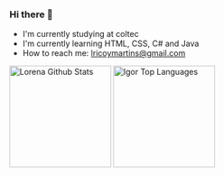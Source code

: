 ### Hi there 👋
- I'm currently studying at coltec
- I'm currently learning HTML, CSS, C# and Java
- How to reach me: lricoymartins@gmail.com

[<a href="https://github.com/lorenaricoy"><img alt="Lorena Github Stats" height="180em" src="https://github-readme-stats.vercel.app/api?username=lorenaricoy&show_icons=true&count_private=true&theme=react&hide_border=true&bg_color=0D1115" /></a> <a href="https://github.com/lorenaricoy"><img alt="Igor Top Languages" height="180em" src="https://github-readme-stats.vercel.app/api/top-langs/?username=lorenaricoy&langs_count=8&count_private=true&layout=compact&theme=react&hide_border=true&bg_color=0D1115" />
</a>](url)

<!--
**lorenaricoy/lorenaricoy** is a ✨ _special_ ✨ repository because its `README.md` (this file) appears on your GitHub profile.

Here are some ideas to get you started:

- 🔭 I’m currently working on ...
- 🌱 I’m currently learning ...
- 👯 I’m looking to collaborate on ...
- 🤔 I’m looking for help with ...
- 💬 Ask me about ...IgorBarrosoAlmeida
- 📫 How to reach me: ...
- 😄 Pronouns: ...
- ⚡ Fun fact: ...
-->
